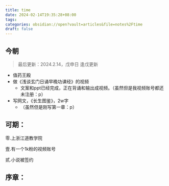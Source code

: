 ```yaml
---
title: time
date: 2024-02-14T19:35:28+08:00
tags: 
categories: obsidian://open?vault=articles&file=notes%2Ftime
draft: false
---
```

## 今朝

> 最后更新：2024.2.14，戊申日
> 逢戊更新

- 值药王殿
- 做《浅谈玄门日诵早晚功课经》的视频
	- 文案和ppt已经完成，正在背诵和输出成视频。（虽然但是我视频账号都还未注册：p）
- 写网文，《长生图鉴》，2w字
	- （虽然但是刚写第一章：p）

## 可期：
零.上浙江道教学院

壹.有一个1k粉的视频账号

贰.小说被签约

## 序章：
